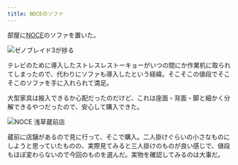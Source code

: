 ```yaml
---
title: NOCEのソファ
---
```

部屋に[NOCE](https://www.noce.co.jp/)のソファを置いた。

![](https://lh6.googleusercontent.com/bVlz4cGOVbvm4ZJkoEeSpIKBWdRBi7SdHWJfMKK0clh43WSZDB9Ra-0h4Y19pvVgYFz904cBDI-nhsxYYkBWPSpHeOlQU9hX8BK1o4NeZsnJ27dUQGf2HknoRHDQds1P-15W8UFrzTvSnsc0cVqN2BRFoQyPy6h7OWwmGeic9ZYx4RLg1yl_RyVlxA "ゼノブレイド3が捗る")

テレビのために導入したストレスレストーキョーがいつの間にか作業机に取られてしまったので、代わりにソファも導入したという経緯。そこそこの値段でそこそこのソファを手に入れられて満足。

大型家具は搬入できるか心配だったのだけど、これは座面・背面・脚と細かく分解できるやつだったので、安心して購入できた。

![](https://lh6.googleusercontent.com/TROqN6u0f3a4LKZeCP48t7qbA58X3jCwboS-ginc1SafXbBxjuVbpjB-GoSZpN8qgw_5UktqoTLFP8XGg-CImS5kuYueipifKkDPR1Pa513mRX8cOxaQqlsfzyMdKv22ijU5SyPkJQUCiCX7kejQE29fIXZFnIi27pxTPRd_t06nhmEo9guKGie5rw "NOCE 浅草蔵前店")

蔵前に店舗があるので見に行って、そこで購入。二人掛けぐらいの小さなものにしようと思っていたものの、実際見てみると三人掛けのものが良い感じで、値段もほぼ変わらないので今回のものを選んだ。実物を確認してみるのは大事だ。
